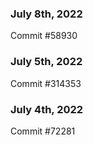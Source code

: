### July 8th, 2022

Commit #58930

### July 5th, 2022

Commit #314353


### July 4th, 2022

Commit #72281
